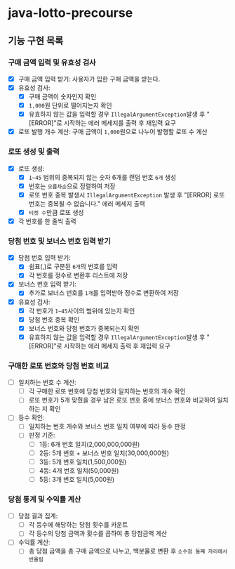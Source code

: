 # java-lotto-precourse

## 기능 구현 목록

### 구매 금액 입력 및 유효성 검사
- [x] 구매 금액 입력 받기: 사용자가 입한 구매 금액을 받는다.
- [x] 유효성 검사:
  - [x] 구매 금액이 숫자인지 확인
  - [x] `1,000`원 단위로 떨어지는지 확인
  - [x] 유효하지 않는 값을 입력할 경우 `IllegalArgumentException`발생 후 "[ERROR]"로 시작하는 에러 메세지를 출력 후 재입력 요구
- [x] 로또 발행 개수 계산: 구매 금액이 `1,000`원으로 나누어 발행할 로또 수 계산

### 로또 생성 및 출력
- [x] 로또 생성:
  - [x] `1~45` 범위의 중복되지 않는 숫자 6개를 랜덤 번호 `6개` 생성
  - [x] 번호는 `오름차순`으로 정렬하여 저장
  - [x] 로또 번호 중복 발생시 `IllegalArgumentException` 발생 후 "[ERROR] 로또 번호는 중복될 수 없습니다." 에러 메세지 출력
  - [x] `티켓 수`만큼 로또 생성
- [x] 각 번호를 한 줄씩 출력

### 당첨 번호 및 보너스 번호 입력 받기
- [x] 당첨 번호 입력 받기:
  - [x] 쉼표(,)로 구분된 `6개`의 번호를 입력
  - [x] 각 번호를 정수로 변환후 리스트에 저장
- [x] 보너스 번호 입력 받기:
  - [x] 추가로 보너스 번호를 `1개`를 입력받아 정수로 변환하여 저장
- [x] 유효성 검사:
  - [x] 각 번호가 `1~45`사이의 범위에 있는지 확인
  - [x] 당첨 번호 중복 확인
  - [x] 보너스 번호와 당첨 번호가 중복되는지 확인
  - [x] 유효하지 않는 값을 입력할 경우 `IllegalArgumentException`발생 후 "[ERROR]"로 시작하는 에러 메세지 출력 후 재입력 요구

### 구매한 로또 번호와 당첨 번호 비교
- [ ] 일치하는 번호 수 계산:
  - [ ] 각 구매한 로또 번호에 당첨 번호와 일치하는 번호의 개수 확인
  - [ ] 로또 번호가 5개 맞췄을 경우 남은 로또 번호 중에 보너스 번호와 비교하여 일치하는 지 확인
- [ ] 등수 확인:
  - [ ] 일치하는 번호 개수와 보너스 번호 일치 여부에 따라 등수 판정
  - [ ] 판정 기준:
    - [ ] 1등: 6개 번호 일치(2,000,000,000원)
    - [ ] 2등: 5개 번호 + 보너스 번호 일치(30,000,000원)
    - [ ] 3등: 5개 번호 일치(1,500,000원)
    - [ ] 4등: 4개 번호 일치(50,000원)
    - [ ] 5등: 3개 번호 일치(5,000원)

### 당첨 통계 및 수익률 계산
- [ ] 당첨 결과 집계:
  - [ ] 각 등수에 해당하는 당첨 횟수를 카운트
  - [ ] 각 등수의 당첨 금액과 횟수를 곱하여 총 당첨금액 계산
- [ ] 수익률 계산:
  - [ ] 총 당첨 금액을 총 구매 금액으로 나누고, 백분율로 변환 후 `소수점 둘째 자리에서 반올림`